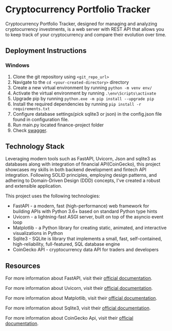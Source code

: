 # Cryptocurrency Portfolio Tracker

Cryptocurrency Portfolio Tracker, designed for managing and analyzing cryptocurrency investments, is a web server with REST API that allows you to keep track of your cryptocurrency and compare their evolution over time.

## Deployment Instructions

### Windows
1. Clone the git repository using `<git_repo_url>`
2. Navigate to the `cd <your-created-directory>` directory
3. Create a new virtual environment by running `python -m venv env/`
4. Activate the virtual environment by running `.\env\Scripts\activate`
5. Upgrade pip by running `python.exe -m pip install --upgrade pip`
6. Install the required dependencies by running `pip install -r requirements.txt`
7. Configure database settings(pick sqlite3 or json) in the config.json file found in configuration file.
8. Run main.py located finance-project folder
9. Check [swagger](http://127.0.0.1:8000/docs). 

## Technology Stack
Leveraging modern tools such as FastAPI, Uvicorn, Json and sqlite3 as databases along with integration of financial API(CoinGecko), this project showcases my skills in both backend development and fintech API integration.
Following SOLID principles, employing design patterns, and adhering to Domain-Driven Design (DDD) concepts, I've created a robust and extensible application.

This project uses the following technologies:
* FastAPI - a modern, fast (high-performance) web framework for building APIs with Python 3.6+ based on standard Python type hints
* Uvicorn - a lightning-fast ASGI server, built on top of the asyncio event loop
* Matplotlib - a Python library for creating static, animated, and interactive visualizations in Python
* Sqlite3 - SQLite is library that implements a small, fast, self-contained, high-reliability, full-featured, SQL database engine
* CoinGecko API - cryptocurrency data API for traders and developers

## Resources
For more information about FastAPI, visit their [official documentation](https://fastapi.tiangolo.com/).

For more information about Uvicorn, visit their [official documentation](https://www.uvicorn.org/).

For more information about Matplotlib, visit their [official documentation](https://matplotlib.org/stable/index.html).

For more information about Sqlite3, visit their [official documentation](https://www.sqlite.org/index.html).

For more information about CoinGecko Api, visit their [official documentation](https://www.coingecko.com/en/api).
